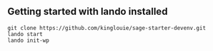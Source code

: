 ## Getting started with lando installed

```
git clone https://github.com/kinglouie/sage-starter-devenv.git
lando start
lando init-wp
```
